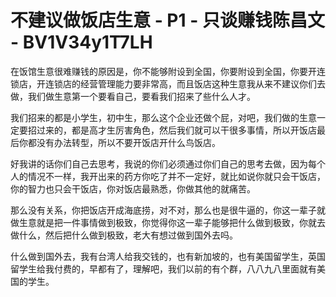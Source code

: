 # 不建议做饭店生意 - P1 - 只谈赚钱陈昌文 - BV1V34y1T7LH

在饭馆生意很难赚钱的原因是，你不能够附设到全国，你要附设到全国，你要开连锁店，开连锁店的经营管理能力要非常高，而且饭店这种生意我从来不建议你们去做，我们做生意第一个要看自己，要看我们招来了些什么人才。

我们招来的都是小学生，初中生，那么这个企业还做个屁，对吧，我们做的生意一定要招过来的，都是高才生厉害角色，然后我们就可以干很多事情，所以开饭店最后你都没有办法转型，所以不要开饭店开什么鸟饭店。

好我讲的话你们自己去思考，我说的你们必须通过你们自己的思考去做，因为每个人的情况不一样，我开出来的药方你吃了并不一定好，就比如说你就只会干饭店，你的智力也只会干饭店，你对饭店最熟悉，你做其他的就痛苦。

那么没有关系，你把饭店开成海底捞，对不对，那么也是很牛逼的，你这一辈子就做生意就是把一件事情做到极致，你觉得你这一辈子能够把什么做到极致，你就去做什么，然后把什么做到极致，老大有想过做到国外去吗。

什么做到国外去，我有台湾人给我交钱的，也有新加坡的，也有美国留学生，英国留学生给我付费的，早都有了，理解吧，我们以前的有个群，八八九八里面就有美国的学生。

